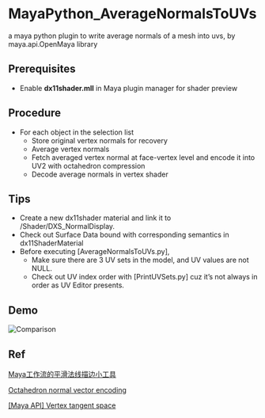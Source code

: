 # MayaPython_AverageNormalsToUVs

a maya python plugin to write average normals of a mesh into uvs, by maya.api.OpenMaya library

## Prerequisites

- Enable **dx11shader.mll** in Maya plugin manager for shader preview

## Procedure

- For each object in the selection list
    - Store original vertex normals for recovery
    - Average vertex normals
    - Fetch averaged vertex normal at face-vertex level and encode it into UV2 with octahedron compression
    - Decode average normals in vertex shader

## Tips

- Create a new dx11shader material and link it to /Shader/DXS_NormalDisplay.
- Check out Surface Data bound with corresponding semantics in dx11ShaderMaterial
- Before executing [AverageNormalsToUVs.py],
    - Make sure there are 3 UV sets in the model, and UV values are not NULL.
    - Check out UV index order with [PrintUVSets.py] cuz it’s not always in order as UV Editor presents.

## Demo

![Comparison](https://github.com/SelfishKrus/MayaPython_AverageNormalsToUVs/assets/79186991/e595c16b-1218-43ea-a82e-06046cc2cab2)

## Ref

[Maya工作流的平滑法线描边小工具](https://zhuanlan.zhihu.com/p/538660626)

[Octahedron normal vector encoding](https://knarkowicz.wordpress.com/2014/04/16/octahedron-normal-vector-encoding/)

[[Maya API] Vertex tangent space](https://discourse.techart.online/t/maya-api-vertex-tangent-space/4079/2)
